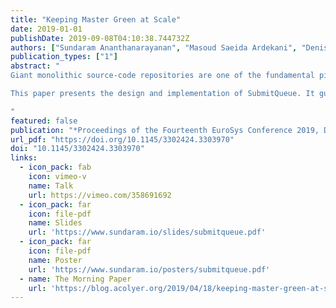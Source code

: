 ```yaml
---
title: "Keeping Master Green at Scale"
date: 2019-01-01
publishDate: 2019-09-08T04:10:38.744732Z
authors: ["Sundaram Ananthanarayanan", "Masoud Saeida Ardekani", "Denis Haenikel", "Balaji Varadarajan", "Simon Soriano", "Dhaval Patel", "Ali-Reza Adl-Tabatabai"]
publication_types: ["1"]
abstract: "
Giant monolithic source-code repositories are one of the fundamental pillars of the back end infrastructure in large and fast-paced software companies. The sheer volume of everyday code changes demands a reliable and efficient change management system with three uncompromisable key requirements—always green master, high throughput, and low commit turnaround time. Green refers to a master branch that always successfully compiles and passes all build steps, the opposite being red. A broken master (red) leads to delayed feature rollouts because a faulty code commit needs to be detected and rolled backed. Additionally, a red master has a cascading effect that hampers developer productivity—developers might face local test/build failures, or might end up working on a codebase that will eventually be rolled back.

This paper presents the design and implementation of SubmitQueue. It guarantees an always green master branch at scale: all build steps (e.g., compilation, unit tests, UI tests) successfully execute for every commit point. SubmitQueue has been in production for over a year, and can scale to thousands of daily commits to giant monolithic repositories.

"
featured: false
publication: "*Proceedings of the Fourteenth EuroSys Conference 2019, Dresden, Germany, March 25-28, 2019*"
url_pdf: "https://doi.org/10.1145/3302424.3303970"
doi: "10.1145/3302424.3303970"
links:
  - icon_pack: fab
    icon: vimeo-v
    name: Talk
    url: https://vimeo.com/358691692
  - icon_pack: far
    icon: file-pdf
    name: Slides
    url: 'https://www.sundaram.io/slides/submitqueue.pdf'
  - icon_pack: far
    icon: file-pdf
    name: Poster
    url: 'https://www.sundaram.io/posters/submitqueue.pdf'
  - name: The Morning Paper
    url: 'https://blog.acolyer.org/2019/04/18/keeping-master-green-at-scale/'
---
```


